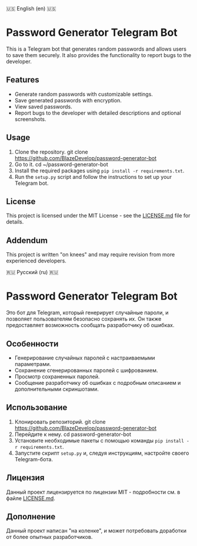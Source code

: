 🇺🇸 English (en) 🇺🇸

# Password Generator Telegram Bot

This is a Telegram bot that generates random passwords and allows users to save them securely. It also provides the functionality to report bugs to the developer.

## Features

- Generate random passwords with customizable settings.
- Save generated passwords with encryption.
- View saved passwords.
- Report bugs to the developer with detailed descriptions and optional screenshots.

## Usage

1. Clone the repository. git clone https://github.com/BlazeDevelop/password-generator-bot
2. Go to it. cd ~/password-generator-bot
3. Install the required packages using `pip install -r requirements.txt`.
4. Run the `setup.py` script and follow the instructions to set up your Telegram bot.

## License

This project is licensed under the MIT License - see the [LICENSE.md](LICENSE.md) file for details.

## Addendum

This project is written "on knees" and may require revision from more experienced developers.

🇷🇺 Русский (ru) 🇷🇺

# Password Generator Telegram Bot

Это бот для Telegram, который генерирует случайные пароли, и позволяет пользователям безопасно сохранять их. Он также предоставляет возможность сообщать разработчику об ошибках.

## Особенности

- Генерирование случайных паролей с настраиваемыми параметрами.
- Сохранение сгенерированных паролей с шифрованием.
- Просмотр сохраненных паролей.
- Сообщение разработчику об ошибках с подробным описанием и дополнительными скриншотами.

## Использование

1. Клонировать репозиторий. git clone https://github.com/BlazeDevelop/password-generator-bot
2. Перейдите к нему. cd password-generator-bot
3. Установите необходимые пакеты с помощью команды `pip install -r requirements.txt`.
4. Запустите скрипт `setup.py` и, следуя инструкциям, настройте своего Telegram-бота.

## Лицензия

Данный проект лицензируется по лицензии MIT - подробности см. в файле [LICENSE.md](LICENSE.md).

## Дополнение

Данный проект написан "на коленке", и может потребовать доработки от более опытных разработчиков.
